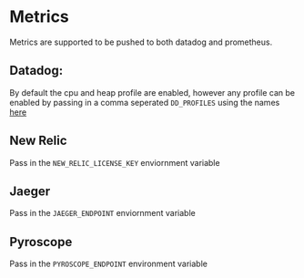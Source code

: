 # Metrics

Metrics are supported to be pushed to both datadog and prometheus.

## Datadog:

By default the cpu and heap profile are enabled, however any profile can be enabled
by passing in a comma seperated `DD_PROFILES` using the names [here](https://github.com/DataDog/dd-trace-go/blob/v1.42.1/profiler/profile.go#L78)

## New Relic

Pass in the `NEW_RELIC_LICENSE_KEY` enviornment variable

## Jaeger

Pass in the `JAEGER_ENDPOINT` enviornment variable

## Pyroscope

Pass in the `PYROSCOPE_ENDPOINT` environment variable
